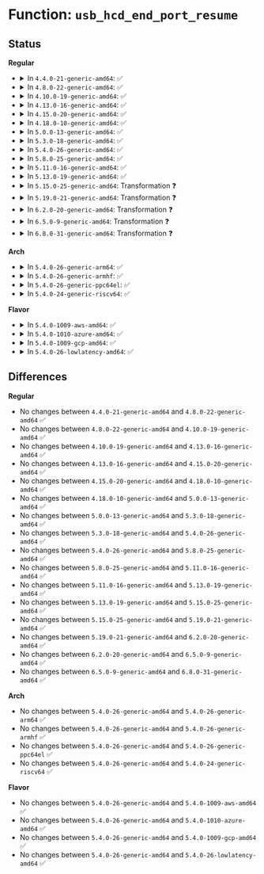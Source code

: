 # Function: <code>usb_hcd_end_port_resume</code>

## Status
<b>Regular</b>
<ul>
<li>
<details>
<summary>In <code>4.4.0-21-generic-amd64</code>: ✅</summary>

```c
void usb_hcd_end_port_resume(struct usb_bus * bus, int portnum)
```

```json
{
  "name": "usb_hcd_end_port_resume",
  "collision_type": "Unique Global",
  "inline_type": "No",
  "funcs": [
    {
      "addr": 18446744071585186608,
      "name": "usb_hcd_end_port_resume",
      "external": true,
      "loc": "drivers/usb/core/hcd.c:1169",
      "file": "drivers/usb/core/hcd.c",
      "inline": "seen, unknown",
      "caller_inline": [],
      "caller_func": [
        "drivers/usb/host/ehci-hcd.c:ehci_hub_control",
        "drivers/usb/host/ehci-hcd.c:ehci_hub_control",
        "drivers/usb/host/uhci-hcd.c:uhci_finish_suspend"
      ]
    }
  ],
  "symbols": [
    {
      "addr": 18446744071585186608,
      "name": "usb_hcd_end_port_resume",
      "section": ".text",
      "bind": "STB_GLOBAL",
      "size": 101
    }
  ]
}
```
</details>
</li>
<li>
<details>
<summary>In <code>4.8.0-22-generic-amd64</code>: ✅</summary>

```c
void usb_hcd_end_port_resume(struct usb_bus * bus, int portnum)
```

```json
{
  "name": "usb_hcd_end_port_resume",
  "collision_type": "Unique Global",
  "inline_type": "No",
  "funcs": [
    {
      "addr": 18446744071585578752,
      "name": "usb_hcd_end_port_resume",
      "external": true,
      "loc": "drivers/usb/core/hcd.c:1161",
      "file": "drivers/usb/core/hcd.c",
      "inline": "seen, unknown",
      "caller_inline": [],
      "caller_func": [
        "drivers/usb/host/ehci-hcd.c:ehci_hub_control",
        "drivers/usb/host/ehci-hcd.c:ehci_hub_control",
        "drivers/usb/host/uhci-hcd.c:uhci_finish_suspend"
      ]
    }
  ],
  "symbols": [
    {
      "addr": 18446744071585578752,
      "name": "usb_hcd_end_port_resume",
      "section": ".text",
      "bind": "STB_GLOBAL",
      "size": 95
    }
  ]
}
```
</details>
</li>
<li>
<details>
<summary>In <code>4.10.0-19-generic-amd64</code>: ✅</summary>

```c
void usb_hcd_end_port_resume(struct usb_bus * bus, int portnum)
```

```json
{
  "name": "usb_hcd_end_port_resume",
  "collision_type": "Unique Global",
  "inline_type": "No",
  "funcs": [
    {
      "addr": 18446744071585766400,
      "name": "usb_hcd_end_port_resume",
      "external": true,
      "loc": "drivers/usb/core/hcd.c:1162",
      "file": "drivers/usb/core/hcd.c",
      "inline": "seen, unknown",
      "caller_inline": [],
      "caller_func": [
        "drivers/usb/host/ehci-hcd.c:ehci_hub_control",
        "drivers/usb/host/ehci-hcd.c:ehci_hub_control",
        "drivers/usb/host/uhci-hcd.c:uhci_finish_suspend"
      ]
    }
  ],
  "symbols": [
    {
      "addr": 18446744071585766400,
      "name": "usb_hcd_end_port_resume",
      "section": ".text",
      "bind": "STB_GLOBAL",
      "size": 95
    }
  ]
}
```
</details>
</li>
<li>
<details>
<summary>In <code>4.13.0-16-generic-amd64</code>: ✅</summary>

```c
void usb_hcd_end_port_resume(struct usb_bus * bus, int portnum)
```

```json
{
  "name": "usb_hcd_end_port_resume",
  "collision_type": "Unique Global",
  "inline_type": "No",
  "funcs": [
    {
      "addr": 18446744071585854992,
      "name": "usb_hcd_end_port_resume",
      "external": true,
      "loc": "drivers/usb/core/hcd.c:1165",
      "file": "drivers/usb/core/hcd.c",
      "inline": "seen, unknown",
      "caller_inline": [],
      "caller_func": [
        "drivers/usb/host/ehci-hcd.c:ehci_hub_control",
        "drivers/usb/host/ehci-hcd.c:ehci_hub_control",
        "drivers/usb/host/uhci-hcd.c:uhci_finish_suspend"
      ]
    }
  ],
  "symbols": [
    {
      "addr": 18446744071585854992,
      "name": "usb_hcd_end_port_resume",
      "section": ".text",
      "bind": "STB_GLOBAL",
      "size": 83
    }
  ]
}
```
</details>
</li>
<li>
<details>
<summary>In <code>4.15.0-20-generic-amd64</code>: ✅</summary>

```c
void usb_hcd_end_port_resume(struct usb_bus * bus, int portnum)
```

```json
{
  "name": "usb_hcd_end_port_resume",
  "collision_type": "Unique Global",
  "inline_type": "No",
  "funcs": [
    {
      "addr": 18446744071586294896,
      "name": "usb_hcd_end_port_resume",
      "external": true,
      "loc": "drivers/usb/core/hcd.c:1154",
      "file": "drivers/usb/core/hcd.c",
      "inline": "seen, unknown",
      "caller_inline": [],
      "caller_func": [
        "drivers/usb/host/ehci-hcd.c:ehci_hub_control",
        "drivers/usb/host/ehci-hcd.c:ehci_hub_control",
        "drivers/usb/host/uhci-hcd.c:uhci_finish_suspend"
      ]
    }
  ],
  "symbols": [
    {
      "addr": 18446744071586294896,
      "name": "usb_hcd_end_port_resume",
      "section": ".text",
      "bind": "STB_GLOBAL",
      "size": 85
    }
  ]
}
```
</details>
</li>
<li>
<details>
<summary>In <code>4.18.0-10-generic-amd64</code>: ✅</summary>

```c
void usb_hcd_end_port_resume(struct usb_bus * bus, int portnum)
```

```json
{
  "name": "usb_hcd_end_port_resume",
  "collision_type": "Unique Global",
  "inline_type": "No",
  "funcs": [
    {
      "addr": 18446744071586549712,
      "name": "usb_hcd_end_port_resume",
      "external": true,
      "loc": "drivers/usb/core/hcd.c:1156",
      "file": "drivers/usb/core/hcd.c",
      "inline": "seen, unknown",
      "caller_inline": [],
      "caller_func": [
        "drivers/usb/host/ehci-hcd.c:ehci_hub_control",
        "drivers/usb/host/ehci-hcd.c:ehci_hub_control",
        "drivers/usb/host/uhci-hcd.c:uhci_finish_suspend"
      ]
    }
  ],
  "symbols": [
    {
      "addr": 18446744071586549712,
      "name": "usb_hcd_end_port_resume",
      "section": ".text",
      "bind": "STB_GLOBAL",
      "size": 84
    }
  ]
}
```
</details>
</li>
<li>
<details>
<summary>In <code>5.0.0-13-generic-amd64</code>: ✅</summary>

```c
void usb_hcd_end_port_resume(struct usb_bus * bus, int portnum)
```

```json
{
  "name": "usb_hcd_end_port_resume",
  "collision_type": "Unique Global",
  "inline_type": "No",
  "funcs": [
    {
      "addr": 18446744071586698560,
      "name": "usb_hcd_end_port_resume",
      "external": true,
      "loc": "drivers/usb/core/hcd.c:1154",
      "file": "drivers/usb/core/hcd.c",
      "inline": "seen, unknown",
      "caller_inline": [],
      "caller_func": [
        "drivers/usb/host/ehci-hcd.c:ehci_hub_control",
        "drivers/usb/host/ehci-hcd.c:ehci_hub_control",
        "drivers/usb/host/uhci-hcd.c:uhci_finish_suspend",
        "drivers/usb/host/xhci-hub.c:xhci_hub_control",
        "drivers/usb/host/xhci-hub.c:xhci_get_port_status",
        "drivers/usb/host/xhci-hub.c:xhci_get_port_status"
      ]
    }
  ],
  "symbols": [
    {
      "addr": 18446744071586698560,
      "name": "usb_hcd_end_port_resume",
      "section": ".text",
      "bind": "STB_GLOBAL",
      "size": 84
    }
  ]
}
```
</details>
</li>
<li>
<details>
<summary>In <code>5.3.0-18-generic-amd64</code>: ✅</summary>

```c
void usb_hcd_end_port_resume(struct usb_bus * bus, int portnum)
```

```json
{
  "name": "usb_hcd_end_port_resume",
  "collision_type": "Unique Global",
  "inline_type": "No",
  "funcs": [
    {
      "addr": 18446744071586956384,
      "name": "usb_hcd_end_port_resume",
      "external": true,
      "loc": "drivers/usb/core/hcd.c:1059",
      "file": "drivers/usb/core/hcd.c",
      "inline": "seen, unknown",
      "caller_inline": [],
      "caller_func": [
        "drivers/usb/host/ehci-hcd.c:ehci_hub_control",
        "drivers/usb/host/ehci-hcd.c:ehci_hub_control",
        "drivers/usb/host/uhci-hcd.c:uhci_finish_suspend",
        "drivers/usb/host/xhci-hub.c:xhci_hub_control",
        "drivers/usb/host/xhci-hub.c:xhci_get_port_status",
        "drivers/usb/host/xhci-hub.c:xhci_get_port_status"
      ]
    }
  ],
  "symbols": [
    {
      "addr": 18446744071586956384,
      "name": "usb_hcd_end_port_resume",
      "section": ".text",
      "bind": "STB_GLOBAL",
      "size": 63
    }
  ]
}
```
</details>
</li>
<li>
<details>
<summary>In <code>5.4.0-26-generic-amd64</code>: ✅</summary>

```c
void usb_hcd_end_port_resume(struct usb_bus * bus, int portnum)
```

```json
{
  "name": "usb_hcd_end_port_resume",
  "collision_type": "Unique Global",
  "inline_type": "No",
  "funcs": [
    {
      "addr": 18446744071587155072,
      "name": "usb_hcd_end_port_resume",
      "external": true,
      "loc": "drivers/usb/core/hcd.c:1059",
      "file": "drivers/usb/core/hcd.c",
      "inline": "seen, unknown",
      "caller_inline": [],
      "caller_func": [
        "drivers/usb/host/ehci-hcd.c:ehci_hub_control",
        "drivers/usb/host/ehci-hcd.c:ehci_hub_control",
        "drivers/usb/host/uhci-hcd.c:uhci_finish_suspend",
        "drivers/usb/host/xhci-hub.c:xhci_hub_control",
        "drivers/usb/host/xhci-hub.c:xhci_get_port_status",
        "drivers/usb/host/xhci-hub.c:xhci_get_port_status",
        "drivers/usb/host/xhci-hub.c:xhci_get_port_status"
      ]
    }
  ],
  "symbols": [
    {
      "addr": 18446744071587155072,
      "name": "usb_hcd_end_port_resume",
      "section": ".text",
      "bind": "STB_GLOBAL",
      "size": 63
    }
  ]
}
```
</details>
</li>
<li>
<details>
<summary>In <code>5.8.0-25-generic-amd64</code>: ✅</summary>

```c
void usb_hcd_end_port_resume(struct usb_bus * bus, int portnum)
```

```json
{
  "name": "usb_hcd_end_port_resume",
  "collision_type": "Unique Global",
  "inline_type": "No",
  "funcs": [
    {
      "addr": 18446744071588002448,
      "name": "usb_hcd_end_port_resume",
      "external": true,
      "loc": "drivers/usb/core/hcd.c:1060",
      "file": "drivers/usb/core/hcd.c",
      "inline": "seen, unknown",
      "caller_inline": [],
      "caller_func": [
        "drivers/usb/host/ehci-hcd.c:ehci_hub_control",
        "drivers/usb/host/ehci-hcd.c:ehci_hub_control",
        "drivers/usb/host/uhci-hcd.c:uhci_finish_suspend",
        "drivers/usb/host/xhci-hub.c:xhci_hub_control",
        "drivers/usb/host/xhci-hub.c:xhci_get_port_status",
        "drivers/usb/host/xhci-hub.c:xhci_get_usb3_port_status"
      ]
    }
  ],
  "symbols": [
    {
      "addr": 18446744071588002448,
      "name": "usb_hcd_end_port_resume",
      "section": ".text",
      "bind": "STB_GLOBAL",
      "size": 63
    }
  ]
}
```
</details>
</li>
<li>
<details>
<summary>In <code>5.11.0-16-generic-amd64</code>: ✅</summary>

```c
void usb_hcd_end_port_resume(struct usb_bus * bus, int portnum)
```

```json
{
  "name": "usb_hcd_end_port_resume",
  "collision_type": "Unique Global",
  "inline_type": "No",
  "funcs": [
    {
      "addr": 18446744071588055152,
      "name": "usb_hcd_end_port_resume",
      "external": true,
      "loc": "drivers/usb/core/hcd.c:1061",
      "file": "drivers/usb/core/hcd.c",
      "inline": "seen, unknown",
      "caller_inline": [],
      "caller_func": [
        "drivers/usb/host/ehci-hcd.c:ehci_hub_control",
        "drivers/usb/host/ehci-hcd.c:ehci_hub_control",
        "drivers/usb/host/uhci-hcd.c:uhci_finish_suspend",
        "drivers/usb/host/xhci-hub.c:xhci_hub_control",
        "drivers/usb/host/xhci-hub.c:xhci_get_port_status",
        "drivers/usb/host/xhci-hub.c:xhci_get_usb3_port_status",
        "drivers/usb/host/xhci-hub.c:xhci_get_usb3_port_status"
      ]
    }
  ],
  "symbols": [
    {
      "addr": 18446744071588055152,
      "name": "usb_hcd_end_port_resume",
      "section": ".text",
      "bind": "STB_GLOBAL",
      "size": 63
    }
  ]
}
```
</details>
</li>
<li>
<details>
<summary>In <code>5.13.0-19-generic-amd64</code>: ✅</summary>

```c
void usb_hcd_end_port_resume(struct usb_bus * bus, int portnum)
```

```json
{
  "name": "usb_hcd_end_port_resume",
  "collision_type": "Unique Global",
  "inline_type": "No",
  "funcs": [
    {
      "addr": 18446744071587937968,
      "name": "usb_hcd_end_port_resume",
      "external": true,
      "loc": "drivers/usb/core/hcd.c:1061",
      "file": "drivers/usb/core/hcd.c",
      "inline": "seen, unknown",
      "caller_inline": [],
      "caller_func": [
        "drivers/usb/host/ehci-hcd.c:ehci_hub_control",
        "drivers/usb/host/ehci-hcd.c:ehci_hub_control",
        "drivers/usb/host/uhci-hcd.c:uhci_finish_suspend",
        "drivers/usb/host/xhci-hub.c:xhci_hub_control",
        "drivers/usb/host/xhci-hub.c:xhci_get_port_status",
        "drivers/usb/host/xhci-hub.c:xhci_get_usb3_port_status",
        "drivers/usb/host/xhci-hub.c:xhci_get_usb3_port_status"
      ]
    }
  ],
  "symbols": [
    {
      "addr": 18446744071587937968,
      "name": "usb_hcd_end_port_resume",
      "section": ".text",
      "bind": "STB_GLOBAL",
      "size": 63
    }
  ]
}
```
</details>
</li>
<li>
<details>
<summary>In <code>5.15.0-25-generic-amd64</code>: Transformation ❓</summary>

```c
void usb_hcd_end_port_resume(struct usb_bus * bus, int portnum)
```

```json
{
  "name": "usb_hcd_end_port_resume",
  "collision_type": "Unique Global",
  "inline_type": "No",
  "funcs": [
    {
      "addr": 0,
      "name": "usb_hcd_end_port_resume",
      "external": true,
      "loc": "drivers/usb/core/hcd.c:1068",
      "file": "drivers/usb/core/hcd.c",
      "inline": "seen, unknown",
      "caller_inline": [],
      "caller_func": [
        "drivers/usb/host/ehci-hcd.c:ehci_hub_control",
        "drivers/usb/host/ehci-hcd.c:ehci_hub_control",
        "drivers/usb/host/uhci-hcd.c:uhci_finish_suspend",
        "drivers/usb/host/xhci-hub.c:xhci_hub_control",
        "drivers/usb/host/xhci-hub.c:xhci_get_port_status",
        "drivers/usb/host/xhci-hub.c:xhci_get_usb3_port_status"
      ]
    }
  ],
  "symbols": [
    {
      "addr": 18446744071592563484,
      "name": "usb_hcd_end_port_resume.cold",
      "section": ".text",
      "bind": "STB_LOCAL",
      "size": 31
    },
    {
      "addr": 18446744071588548384,
      "name": "usb_hcd_end_port_resume",
      "section": ".text",
      "bind": "STB_GLOBAL",
      "size": 88
    }
  ]
}
```
</details>
</li>
<li>
<details>
<summary>In <code>5.19.0-21-generic-amd64</code>: Transformation ❓</summary>

```c
void usb_hcd_end_port_resume(struct usb_bus * bus, int portnum)
```

```json
{
  "name": "usb_hcd_end_port_resume",
  "collision_type": "Unique Global",
  "inline_type": "No",
  "funcs": [
    {
      "addr": 0,
      "name": "usb_hcd_end_port_resume",
      "external": true,
      "loc": "drivers/usb/core/hcd.c:1068",
      "file": "drivers/usb/core/hcd.c",
      "inline": "seen, unknown",
      "caller_inline": [],
      "caller_func": [
        "drivers/usb/host/ehci-hcd.c:ehci_hub_control",
        "drivers/usb/host/ehci-hcd.c:ehci_hub_control",
        "drivers/usb/host/uhci-hcd.c:uhci_finish_suspend",
        "drivers/usb/host/xhci-hub.c:xhci_hub_control",
        "drivers/usb/host/xhci-hub.c:xhci_get_port_status",
        "drivers/usb/host/xhci-hub.c:xhci_get_usb2_port_status",
        "drivers/usb/host/xhci-hub.c:xhci_get_usb3_port_status",
        "drivers/usb/host/xhci-hub.c:xhci_get_usb3_port_status"
      ]
    }
  ],
  "symbols": [
    {
      "addr": 18446744071594442397,
      "name": "usb_hcd_end_port_resume.cold",
      "section": ".text",
      "bind": "STB_LOCAL",
      "size": 31
    },
    {
      "addr": 18446744071589958448,
      "name": "usb_hcd_end_port_resume",
      "section": ".text",
      "bind": "STB_GLOBAL",
      "size": 116
    }
  ]
}
```
</details>
</li>
<li>
<details>
<summary>In <code>6.2.0-20-generic-amd64</code>: Transformation ❓</summary>

```c
void usb_hcd_end_port_resume(struct usb_bus * bus, int portnum)
```

```json
{
  "name": "usb_hcd_end_port_resume",
  "collision_type": "Unique Global",
  "inline_type": "No",
  "funcs": [
    {
      "addr": 0,
      "name": "usb_hcd_end_port_resume",
      "external": true,
      "loc": "drivers/usb/core/hcd.c:1068",
      "file": "drivers/usb/core/hcd.c",
      "inline": "seen, unknown",
      "caller_inline": [],
      "caller_func": [
        "drivers/usb/host/ehci-hcd.c:ehci_hub_control",
        "drivers/usb/host/ehci-hcd.c:ehci_hub_control",
        "drivers/usb/host/uhci-hcd.c:uhci_finish_suspend",
        "drivers/usb/host/xhci-hub.c:xhci_hub_control",
        "drivers/usb/host/xhci-hub.c:xhci_get_port_status",
        "drivers/usb/host/xhci-hub.c:xhci_get_usb2_port_status",
        "drivers/usb/host/xhci-hub.c:xhci_get_usb3_port_status",
        "drivers/usb/host/xhci-hub.c:xhci_get_usb3_port_status"
      ]
    }
  ],
  "symbols": [
    {
      "addr": 18446744071596271691,
      "name": "usb_hcd_end_port_resume.cold",
      "section": ".text",
      "bind": "STB_LOCAL",
      "size": 31
    },
    {
      "addr": 18446744071591547648,
      "name": "usb_hcd_end_port_resume",
      "section": ".text",
      "bind": "STB_GLOBAL",
      "size": 116
    }
  ]
}
```
</details>
</li>
<li>
<details>
<summary>In <code>6.5.0-9-generic-amd64</code>: Transformation ❓</summary>

```c
void usb_hcd_end_port_resume(struct usb_bus * bus, int portnum)
```

```json
{
  "name": "usb_hcd_end_port_resume",
  "collision_type": "Unique Global",
  "inline_type": "No",
  "funcs": [
    {
      "addr": 0,
      "name": "usb_hcd_end_port_resume",
      "external": true,
      "loc": "drivers/usb/core/hcd.c:1072",
      "file": "drivers/usb/core/hcd.c",
      "inline": "seen, unknown",
      "caller_inline": [],
      "caller_func": [
        "drivers/usb/host/ehci-hcd.c:ehci_hub_control",
        "drivers/usb/host/ehci-hcd.c:ehci_hub_control",
        "drivers/usb/host/uhci-hcd.c:uhci_finish_suspend",
        "drivers/usb/host/xhci-hub.c:xhci_hub_control",
        "drivers/usb/host/xhci-hub.c:xhci_get_usb2_port_status",
        "drivers/usb/host/xhci-hub.c:xhci_get_usb3_port_status",
        "drivers/usb/host/xhci-hub.c:xhci_get_usb3_port_status",
        "drivers/usb/host/xhci-hub.c:xhci_handle_usb2_port_link_resume"
      ]
    }
  ],
  "symbols": [
    {
      "addr": 18446744071596801498,
      "name": "usb_hcd_end_port_resume.cold",
      "section": ".text",
      "bind": "STB_LOCAL",
      "size": 40
    },
    {
      "addr": 18446744071591969296,
      "name": "usb_hcd_end_port_resume",
      "section": ".text",
      "bind": "STB_GLOBAL",
      "size": 94
    }
  ]
}
```
</details>
</li>
<li>
<details>
<summary>In <code>6.8.0-31-generic-amd64</code>: Transformation ❓</summary>

```c
void usb_hcd_end_port_resume(struct usb_bus * bus, int portnum)
```

```json
{
  "name": "usb_hcd_end_port_resume",
  "collision_type": "Unique Global",
  "inline_type": "No",
  "funcs": [
    {
      "addr": 0,
      "name": "usb_hcd_end_port_resume",
      "external": true,
      "loc": "drivers/usb/core/hcd.c:1047",
      "file": "drivers/usb/core/hcd.c",
      "inline": "seen, unknown",
      "caller_inline": [],
      "caller_func": [
        "drivers/usb/host/ehci-hcd.c:ehci_hub_control",
        "drivers/usb/host/ehci-hcd.c:ehci_hub_control",
        "drivers/usb/host/uhci-hcd.c:uhci_finish_suspend",
        "drivers/usb/host/xhci-hub.c:xhci_hub_control",
        "drivers/usb/host/xhci-hub.c:xhci_get_usb2_port_status",
        "drivers/usb/host/xhci-hub.c:xhci_get_usb3_port_status",
        "drivers/usb/host/xhci-hub.c:xhci_handle_usb2_port_link_resume"
      ]
    }
  ],
  "symbols": [
    {
      "addr": 18446744071597725104,
      "name": "usb_hcd_end_port_resume.cold",
      "section": ".text",
      "bind": "STB_LOCAL",
      "size": 40
    },
    {
      "addr": 18446744071592709136,
      "name": "usb_hcd_end_port_resume",
      "section": ".text",
      "bind": "STB_GLOBAL",
      "size": 94
    }
  ]
}
```
</details>
</li>
</ul>
<b>Arch</b>
<ul>
<li>
<details>
<summary>In <code>5.4.0-26-generic-arm64</code>: ✅</summary>

```c
void usb_hcd_end_port_resume(struct usb_bus * bus, int portnum)
```

```json
{
  "name": "usb_hcd_end_port_resume",
  "collision_type": "Unique Global",
  "inline_type": "No",
  "funcs": [
    {
      "addr": 18446603336500232976,
      "name": "usb_hcd_end_port_resume",
      "external": true,
      "loc": "drivers/usb/core/hcd.c:1059",
      "file": "drivers/usb/core/hcd.c",
      "inline": "seen, unknown",
      "caller_inline": [],
      "caller_func": [
        "drivers/usb/host/ehci-hcd.c:ehci_hub_control",
        "drivers/usb/host/ehci-hcd.c:ehci_hub_control",
        "drivers/usb/host/uhci-hcd.c:uhci_finish_suspend",
        "drivers/usb/host/xhci-hub.c:xhci_hub_control",
        "drivers/usb/host/xhci-hub.c:xhci_get_port_status",
        "drivers/usb/host/xhci-hub.c:xhci_get_port_status",
        "drivers/usb/host/xhci-hub.c:xhci_get_port_status"
      ]
    }
  ],
  "symbols": [
    {
      "addr": 18446603336500232976,
      "name": "usb_hcd_end_port_resume",
      "section": ".text",
      "bind": "STB_GLOBAL",
      "size": 144
    }
  ]
}
```
</details>
</li>
<li>
<details>
<summary>In <code>5.4.0-26-generic-armhf</code>: ✅</summary>

```c
void usb_hcd_end_port_resume(struct usb_bus * bus, int portnum)
```

```json
{
  "name": "usb_hcd_end_port_resume",
  "collision_type": "Unique Global",
  "inline_type": "No",
  "funcs": [
    {
      "addr": 3232709372,
      "name": "usb_hcd_end_port_resume",
      "external": true,
      "loc": "drivers/usb/core/hcd.c:1059",
      "file": "drivers/usb/core/hcd.c",
      "inline": "seen, unknown",
      "caller_inline": [],
      "caller_func": [
        "drivers/usb/host/ehci-hcd.c:ehci_hub_control",
        "drivers/usb/host/ehci-hcd.c:ehci_hub_control",
        "drivers/usb/host/uhci-hcd.c:uhci_finish_suspend",
        "drivers/usb/host/xhci-hub.c:xhci_hub_control",
        "drivers/usb/host/xhci-hub.c:xhci_get_port_status",
        "drivers/usb/host/xhci-hub.c:xhci_get_port_status",
        "drivers/usb/host/xhci-hub.c:xhci_get_port_status"
      ]
    }
  ],
  "symbols": [
    {
      "addr": 3232709372,
      "name": "usb_hcd_end_port_resume",
      "section": ".text",
      "bind": "STB_GLOBAL",
      "size": 116
    }
  ]
}
```
</details>
</li>
<li>
<details>
<summary>In <code>5.4.0-26-generic-ppc64el</code>: ✅</summary>

```c
void usb_hcd_end_port_resume(struct usb_bus * bus, int portnum)
```

```json
{
  "name": "usb_hcd_end_port_resume",
  "collision_type": "Unique Global",
  "inline_type": "No",
  "funcs": [
    {
      "addr": 13835058055293519744,
      "name": "usb_hcd_end_port_resume",
      "external": true,
      "loc": "drivers/usb/core/hcd.c:1059",
      "file": "drivers/usb/core/hcd.c",
      "inline": "seen, unknown",
      "caller_inline": [],
      "caller_func": [
        "drivers/usb/host/ehci-hcd.c:ehci_hub_control",
        "drivers/usb/host/ehci-hcd.c:ehci_hub_control",
        "drivers/usb/host/uhci-hcd.c:uhci_finish_suspend",
        "drivers/usb/host/xhci-hub.c:xhci_hub_control",
        "drivers/usb/host/xhci-hub.c:xhci_get_port_status",
        "drivers/usb/host/xhci-hub.c:xhci_get_port_status",
        "drivers/usb/host/xhci-hub.c:xhci_get_port_status"
      ]
    }
  ],
  "symbols": [
    {
      "addr": 13835058055293519744,
      "name": "usb_hcd_end_port_resume",
      "section": ".text",
      "bind": "STB_GLOBAL",
      "size": 96
    }
  ]
}
```
</details>
</li>
<li>
<details>
<summary>In <code>5.4.0-24-generic-riscv64</code>: ✅</summary>

```c
void usb_hcd_end_port_resume(struct usb_bus * bus, int portnum)
```

```json
{
  "name": "usb_hcd_end_port_resume",
  "collision_type": "Unique Global",
  "inline_type": "No",
  "funcs": [
    {
      "addr": 18446743936277149702,
      "name": "usb_hcd_end_port_resume",
      "external": true,
      "loc": "drivers/usb/core/hcd.c:1059",
      "file": "drivers/usb/core/hcd.c",
      "inline": "seen, unknown",
      "caller_inline": [],
      "caller_func": [
        "drivers/usb/host/ehci-hcd.c:ehci_hub_control",
        "drivers/usb/host/ehci-hcd.c:ehci_hub_control",
        "drivers/usb/host/uhci-hcd.c:uhci_finish_suspend",
        "drivers/usb/host/xhci-hub.c:xhci_hub_control",
        "drivers/usb/host/xhci-hub.c:xhci_get_port_status",
        "drivers/usb/host/xhci-hub.c:xhci_get_port_status",
        "drivers/usb/host/xhci-hub.c:xhci_get_port_status"
      ]
    }
  ],
  "symbols": [
    {
      "addr": 18446743936277149702,
      "name": "usb_hcd_end_port_resume",
      "section": ".text",
      "bind": "STB_GLOBAL",
      "size": 94
    }
  ]
}
```
</details>
</li>
</ul>
<b>Flavor</b>
<ul>
<li>
<details>
<summary>In <code>5.4.0-1009-aws-amd64</code>: ✅</summary>

```c
void usb_hcd_end_port_resume(struct usb_bus * bus, int portnum)
```

```json
{
  "name": "usb_hcd_end_port_resume",
  "collision_type": "Unique Global",
  "inline_type": "No",
  "funcs": [
    {
      "addr": 18446744071586861152,
      "name": "usb_hcd_end_port_resume",
      "external": true,
      "loc": "drivers/usb/core/hcd.c:1059",
      "file": "drivers/usb/core/hcd.c",
      "inline": "seen, unknown",
      "caller_inline": [],
      "caller_func": [
        "drivers/usb/host/ehci-hcd.c:ehci_hub_control",
        "drivers/usb/host/ehci-hcd.c:ehci_hub_control",
        "drivers/usb/host/uhci-hcd.c:uhci_finish_suspend",
        "drivers/usb/host/xhci-hub.c:xhci_hub_control",
        "drivers/usb/host/xhci-hub.c:xhci_get_port_status",
        "drivers/usb/host/xhci-hub.c:xhci_get_port_status",
        "drivers/usb/host/xhci-hub.c:xhci_get_port_status"
      ]
    }
  ],
  "symbols": [
    {
      "addr": 18446744071586861152,
      "name": "usb_hcd_end_port_resume",
      "section": ".text",
      "bind": "STB_GLOBAL",
      "size": 63
    }
  ]
}
```
</details>
</li>
<li>
<details>
<summary>In <code>5.4.0-1010-azure-amd64</code>: ✅</summary>

```c
void usb_hcd_end_port_resume(struct usb_bus * bus, int portnum)
```

```json
{
  "name": "usb_hcd_end_port_resume",
  "collision_type": "Unique Global",
  "inline_type": "No",
  "funcs": [
    {
      "addr": 18446744071586802544,
      "name": "usb_hcd_end_port_resume",
      "external": true,
      "loc": "drivers/usb/core/hcd.c:1059",
      "file": "drivers/usb/core/hcd.c",
      "inline": "seen, unknown",
      "caller_inline": [],
      "caller_func": [
        "drivers/usb/host/xhci-hub.c:xhci_hub_control",
        "drivers/usb/host/xhci-hub.c:xhci_get_port_status",
        "drivers/usb/host/xhci-hub.c:xhci_get_port_status",
        "drivers/usb/host/xhci-hub.c:xhci_get_port_status"
      ]
    }
  ],
  "symbols": [
    {
      "addr": 18446744071586802544,
      "name": "usb_hcd_end_port_resume",
      "section": ".text",
      "bind": "STB_GLOBAL",
      "size": 63
    }
  ]
}
```
</details>
</li>
<li>
<details>
<summary>In <code>5.4.0-1009-gcp-amd64</code>: ✅</summary>

```c
void usb_hcd_end_port_resume(struct usb_bus * bus, int portnum)
```

```json
{
  "name": "usb_hcd_end_port_resume",
  "collision_type": "Unique Global",
  "inline_type": "No",
  "funcs": [
    {
      "addr": 18446744071587109632,
      "name": "usb_hcd_end_port_resume",
      "external": true,
      "loc": "drivers/usb/core/hcd.c:1059",
      "file": "drivers/usb/core/hcd.c",
      "inline": "seen, unknown",
      "caller_inline": [],
      "caller_func": [
        "drivers/usb/host/ehci-hcd.c:ehci_hub_control",
        "drivers/usb/host/ehci-hcd.c:ehci_hub_control",
        "drivers/usb/host/uhci-hcd.c:uhci_finish_suspend",
        "drivers/usb/host/xhci-hub.c:xhci_hub_control",
        "drivers/usb/host/xhci-hub.c:xhci_get_port_status",
        "drivers/usb/host/xhci-hub.c:xhci_get_port_status",
        "drivers/usb/host/xhci-hub.c:xhci_get_port_status"
      ]
    }
  ],
  "symbols": [
    {
      "addr": 18446744071587109632,
      "name": "usb_hcd_end_port_resume",
      "section": ".text",
      "bind": "STB_GLOBAL",
      "size": 63
    }
  ]
}
```
</details>
</li>
<li>
<details>
<summary>In <code>5.4.0-26-lowlatency-amd64</code>: ✅</summary>

```c
void usb_hcd_end_port_resume(struct usb_bus * bus, int portnum)
```

```json
{
  "name": "usb_hcd_end_port_resume",
  "collision_type": "Unique Global",
  "inline_type": "No",
  "funcs": [
    {
      "addr": 18446744071587217136,
      "name": "usb_hcd_end_port_resume",
      "external": true,
      "loc": "drivers/usb/core/hcd.c:1059",
      "file": "drivers/usb/core/hcd.c",
      "inline": "seen, unknown",
      "caller_inline": [],
      "caller_func": [
        "drivers/usb/host/ehci-hcd.c:ehci_hub_control",
        "drivers/usb/host/ehci-hcd.c:ehci_hub_control",
        "drivers/usb/host/uhci-hcd.c:uhci_finish_suspend",
        "drivers/usb/host/xhci-hub.c:xhci_hub_control",
        "drivers/usb/host/xhci-hub.c:xhci_get_port_status",
        "drivers/usb/host/xhci-hub.c:xhci_get_port_status",
        "drivers/usb/host/xhci-hub.c:xhci_get_port_status"
      ]
    }
  ],
  "symbols": [
    {
      "addr": 18446744071587217136,
      "name": "usb_hcd_end_port_resume",
      "section": ".text",
      "bind": "STB_GLOBAL",
      "size": 63
    }
  ]
}
```
</details>
</li>
</ul>

## Differences
<b>Regular</b>
<ul>
<li>
No changes between <code>4.4.0-21-generic-amd64</code> and <code>4.8.0-22-generic-amd64</code> ✅
</li>
<li>
No changes between <code>4.8.0-22-generic-amd64</code> and <code>4.10.0-19-generic-amd64</code> ✅
</li>
<li>
No changes between <code>4.10.0-19-generic-amd64</code> and <code>4.13.0-16-generic-amd64</code> ✅
</li>
<li>
No changes between <code>4.13.0-16-generic-amd64</code> and <code>4.15.0-20-generic-amd64</code> ✅
</li>
<li>
No changes between <code>4.15.0-20-generic-amd64</code> and <code>4.18.0-10-generic-amd64</code> ✅
</li>
<li>
No changes between <code>4.18.0-10-generic-amd64</code> and <code>5.0.0-13-generic-amd64</code> ✅
</li>
<li>
No changes between <code>5.0.0-13-generic-amd64</code> and <code>5.3.0-18-generic-amd64</code> ✅
</li>
<li>
No changes between <code>5.3.0-18-generic-amd64</code> and <code>5.4.0-26-generic-amd64</code> ✅
</li>
<li>
No changes between <code>5.4.0-26-generic-amd64</code> and <code>5.8.0-25-generic-amd64</code> ✅
</li>
<li>
No changes between <code>5.8.0-25-generic-amd64</code> and <code>5.11.0-16-generic-amd64</code> ✅
</li>
<li>
No changes between <code>5.11.0-16-generic-amd64</code> and <code>5.13.0-19-generic-amd64</code> ✅
</li>
<li>
No changes between <code>5.13.0-19-generic-amd64</code> and <code>5.15.0-25-generic-amd64</code> ✅
</li>
<li>
No changes between <code>5.15.0-25-generic-amd64</code> and <code>5.19.0-21-generic-amd64</code> ✅
</li>
<li>
No changes between <code>5.19.0-21-generic-amd64</code> and <code>6.2.0-20-generic-amd64</code> ✅
</li>
<li>
No changes between <code>6.2.0-20-generic-amd64</code> and <code>6.5.0-9-generic-amd64</code> ✅
</li>
<li>
No changes between <code>6.5.0-9-generic-amd64</code> and <code>6.8.0-31-generic-amd64</code> ✅
</li>
</ul>
<b>Arch</b>
<ul>
<li>
No changes between <code>5.4.0-26-generic-amd64</code> and <code>5.4.0-26-generic-arm64</code> ✅
</li>
<li>
No changes between <code>5.4.0-26-generic-amd64</code> and <code>5.4.0-26-generic-armhf</code> ✅
</li>
<li>
No changes between <code>5.4.0-26-generic-amd64</code> and <code>5.4.0-26-generic-ppc64el</code> ✅
</li>
<li>
No changes between <code>5.4.0-26-generic-amd64</code> and <code>5.4.0-24-generic-riscv64</code> ✅
</li>
</ul>
<b>Flavor</b>
<ul>
<li>
No changes between <code>5.4.0-26-generic-amd64</code> and <code>5.4.0-1009-aws-amd64</code> ✅
</li>
<li>
No changes between <code>5.4.0-26-generic-amd64</code> and <code>5.4.0-1010-azure-amd64</code> ✅
</li>
<li>
No changes between <code>5.4.0-26-generic-amd64</code> and <code>5.4.0-1009-gcp-amd64</code> ✅
</li>
<li>
No changes between <code>5.4.0-26-generic-amd64</code> and <code>5.4.0-26-lowlatency-amd64</code> ✅
</li>
</ul>
